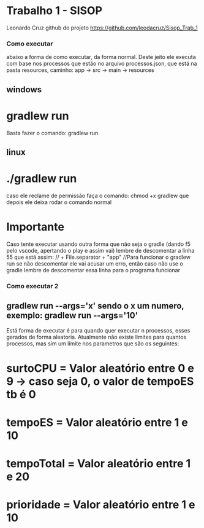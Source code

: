 # Trabalho 1 - SISOP
Leonardo Cruz
github do projeto
https://github.com/leodacruz/Sisop_Trab_1

### Como executar 
abaixo a forma de como executar, da forma normal. Deste jeito ele executa com base nos processos que estão no arquivo processos.json, que está na pasta
resources, caminho:  app -> src -> main -> resources

## windows
# gradlew run
Basta fazer o comando: gradlew run

## linux
# ./gradlew run
caso ele reclame de permissão faça o comando:  chmod +x gradlew 
que depois ele deixa rodar o comando normal


# Importante
Caso tente executar usando outra forma que não seja o gradle (dando f5 pelo vscode, apertando o play e assim vai) lembre de descomentar a linha 55 que está 
assim: // + File.separator + "app" //Para funcionar o gradlew run
se não descomentar ele vai acusar um erro, então caso não use o gradle lembre de descomentar essa linha para o programa funcionar

### Como executar 2
## gradlew run --args='x'     sendo o x um numero, exemplo: gradlew run --args='10'
Está forma de executar é para quando quer executar n processos, esses gerados de forma aleatoria. Atualmente não existe limites para quantos processos, mas sim 
um limite nos parametros que são os seguintes: 

# surtoCPU =    Valor aleatório entre 0 e 9  -> caso seja 0, o valor de tempoES tb é 0
# tempoES =     Valor aleatório entre 1 e 10
# tempoTotal =  Valor aleatório entre 1 e 20
# prioridade  = Valor aleatório entre 1 e 10


